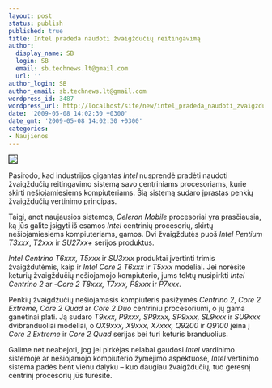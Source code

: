 ```yaml
---
layout: post
status: publish
published: true
title: Intel pradeda naudoti žvaigždučių reitingavimą
author:
  display_name: SB
  login: SB
  email: sb.technews.lt@gmail.com
  url: ''
author_login: SB
author_email: sb.technews.lt@gmail.com
wordpress_id: 3487
wordpress_url: http://localhost/site/new/intel_pradeda_naudoti_zvaigzduciu_reitingavima/
date: '2009-05-08 14:02:30 +0300'
date_gmt: '2009-05-08 14:02:30 +0300'
categories:
- Naujienos
---
```

<div class="imgright"><img src="http://tbn2.google.com/images?q=tbn:EyGi4dhTNaFdMM:http://www.maximumpc.com/files/u46168/Intel_Penryn_Dual_Core.jpg" border="1" /></div>
<p>Pasirodo, kad industrijos gigantas <i>Intel</i> nusprendė pradėti naudoti žvaigždučių reitingavimo sistemą savo centriniams procesoriams, kurie skirti nešiojamiesiems kompiuteriams. Šią sistemą sudaro įprastas penkių žvaigždučių vertinimo principas.</p>
<p>Taigi, anot naujausios sistemos, <i>Celeron Mobile</i> procesoriai yra prasčiausia, ką jūs galite įsigyti iš esamos <i>Intel</i> centrinių procesorių, skirtų nešiojamiesiems kompiuteriams, gamos. Dvi žvaigždutės puoš <i>Intel Pentium T3xxx</i>, <i>T2xxx</i> ir <i>SU27xx+</i> serijos produktus.</p>
<p><i>Intel Centrino T6xxx, T5xxx</i> ir <i>SU3xxx</i> produktai įvertinti trimis žvaigždutėmis, kaip ir <i>Intel Core 2 T6xxx</i> ir <i>T5xxx</i> modeliai. Jei norėsite keturių žvaigždučių nešiojamojo kompiuterio, jums tektų nusipirkti <i>Intel Centrino 2</i> ar -<i>Core 2 T8xxx, T7xxx, P8xxx</i> ir <i>P7xxx</i>.</p>
<p>Penkių žvaigdžučių nešiojamasis kompiuteris pasižymės <i>Centrino 2</i>, <i>Core 2 Extreme</i>, <i>Core 2 Quad</i> ar <i>Core 2 Duo</i> centriniu procesoriumi, o jų gama ganėtinai plati. Ją sudaro <i>T9xxx, P9xxx, SP9xxx, SP9xxx, SL9xxx</i> ir <i>SU9xxx</i> dvibranduoliai modeliai, o <i>QX9xxx, X9xxx, X7xxx, Q9200</i> ir <i>Q9100</i> įeina į <i>Core 2 Extreme</i> ir <i>Core 2 Quad</i> serijas bei turi keturis branduolius.</p>
<p>Galime net neabejoti, jog jei pirkėjas nelabai gaudosi <i>Intel</i> vardinimo sistemoje ar nešiojamojo kompiuterio žymėjimo aspektuose, <i>Intel</i> vertinimo sistema padės bent vienu dalyku – kuo daugiau žvaigždučių, tuo geresnį centrinį procesorių jūs turėsite.</p>
